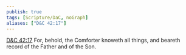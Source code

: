 ```yaml
---
publish: true
tags: [Scripture/DaC, noGraph]
aliases: ["D&C 42:17"]
---
```

[D&C 42:17](https://churchofjesuschrist.org/study/scriptures/dc-testament/dc/42?lang=eng&id=p17#p17) For, behold, the Comforter knoweth all things, and beareth record of the Father and of the Son.
